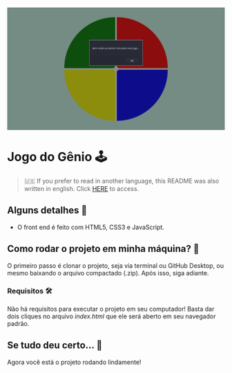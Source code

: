 ![Jogo do Gênio](readme-images/genius-game.png)

# Jogo do Gênio :joystick:

> :us: If you prefer to read in another language, this README was also written in english. Click [HERE](/README.md) to access.

## Alguns detalhes :scroll:

* O front end é feito com HTML5, CSS3 e JavaScript.

## Como rodar o projeto em minha máquina? :thinking:

O primeiro passo é clonar o projeto, seja via terminal ou GitHub Desktop, ou mesmo baixando o arquivo compactado (.zip). Após isso, siga  adiante.

### Requisitos :hammer_and_wrench:

Não há requisitos para executar o projeto em seu computador! Basta dar dois cliques no arquivo *index.html* que ele será aberto em seu navegador padrão.

## Se tudo deu certo... :tada:

Agora você está o projeto rodando lindamente!
